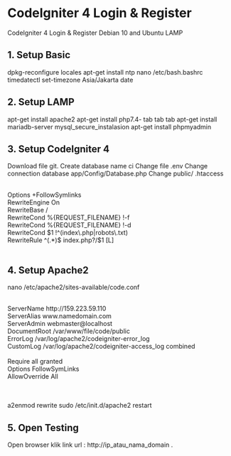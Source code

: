 # CodeIgniter 4 Login & Register
CodeIgniter 4 Login &amp; Register Debian 10 and Ubuntu LAMP
> 
## 1. Setup Basic
dpkg-reconfigure locales
apt-get install ntp
nano /etc/bash.bashrc
timedatectl set-timezone Asia/Jakarta
date

## 2. Setup LAMP
apt-get install apache2
apt-get install php7.4- tab tab tab
apt-get install mariadb-server
mysql_secure_instalasion
apt-get install phpmyadmin

## 3. Setup CodeIgniter 4
Download file git.
Create database name ci
Change file .env
Change connection database app/Config/Database.php
Change public/ .htaccess
<p>
<IfModule mod_rewrite.c> <br>
        Options +FollowSymlinks <br>
        RewriteEngine On <br>
        RewriteBase / <br>
        RewriteCond %{REQUEST_FILENAME} !-f <br>
        RewriteCond %{REQUEST_FILENAME} !-d <br>
        RewriteCond $1 !^(index\.php|robots\.txt) <br>
        RewriteRule ^(.*)$ index.php?/$1 [L] <br>
</IfModule mod_rewrite.c> <br>
</p>

## 4. Setup Apache2
nano /etc/apache2/sites-available/code.conf
<p>
    <VirtualHost *:80> <br>
    ServerName http://159.223.59.110 <br>
    ServerAlias www.namedomain.com <br>
    ServerAdmin webmaster@localhost <br>
    DocumentRoot /var/www/file/code/public <br>
    ErrorLog /var/log/apache2/codeigniter-error_log <br>
    CustomLog /var/log/apache2/codeigniter-access_log combined <br>
    <Directory /var/www/file/code/public> <br>
        Require all granted <br>
        Options FollowSymLinks <br>
        AllowOverride All <br>
    </Directory> <br>
</VirtualHost> <br>
</p>
a2enmod rewrite
sudo /etc/init.d/apache2 restart

## 5. Open Testing
Open browser klik link url : http://ip_atau_nama_domain .

